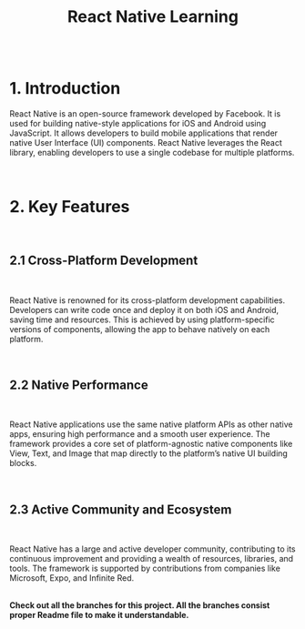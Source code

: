 <div>
  <h1 align="center">React Native Learning</h1>
  <br /><br />
  <h1>1. Introduction</h1>
  <p>
    React Native is an open-source framework developed by Facebook. It is used
    for building native-style applications for iOS and Android using JavaScript.
    It allows developers to build mobile applications that render native User
    Interface (UI) components. React Native leverages the React library,
    enabling developers to use a single codebase for multiple platforms.<br />
  </p> <br>
  <h1>2. Key Features</h1><br>
  <h2>2.1 Cross-Platform Development</h2><br>
  <p>React Native is renowned for its cross-platform development capabilities. Developers can write code once and deploy it on both iOS and Android, saving time and resources. This is achieved by using platform-specific versions of components, allowing the app to behave natively on each platform.</p><br>
  <h2>2.2 Native Performance</h2><br>
  <p>React Native applications use the same native platform APIs as other native apps, ensuring high performance and a smooth user experience. The framework provides a core set of platform-agnostic native components like View, Text, and Image that map directly to the platform’s native UI building blocks.</p><br>
  <h2>2.3 Active Community and Ecosystem</h2><br>
  <p>React Native has a large and active developer community, contributing to its continuous improvement and providing a wealth of resources, libraries, and tools. The framework is supported by contributions from companies like Microsoft, Expo, and Infinite Red. </p><br>
  <strong>Check out all the branches for this project. All the branches consist proper Readme file to make it understandable.</strong>
</div>
